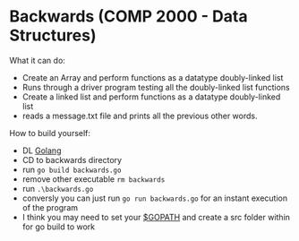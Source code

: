 # Backwards (COMP 2000 - Data Structures)

What it can do:
- Create an Array and perform functions as a datatype doubly-linked list
- Runs through a driver program testing all the doubly-linked list functions
- Create a linked list and perform functions as a datatype doubly-linked list
- reads a message.txt file and prints all the previous other words.

How to build yourself:
- DL [Golang](https://golang.org/dl/)
- CD to backwards directory
- run ```go build backwards.go```
- remove other executable ```rm backwards```
- run ```.\backwards.go```
- conversly you can just run ```go run backwards.go``` for an instant execution of the program
- I think you may need to set your [$GOPATH](https://golang.org/doc/code.html#GOPATH) and create a src folder within for go build to work

